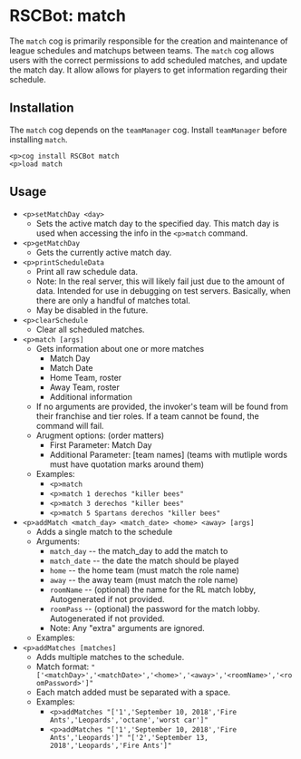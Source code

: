 # RSCBot: match

The `match` cog is primarily responsible for the creation and maintenance of league schedules and matchups between teams. The `match` cog allows users with the correct permissions to add scheduled matches, and update the match day. It allow allows for players to get information regarding their schedule.

## Installation

The `match` cog depends on the `teamManager` cog. Install `teamManager` before installing `match`.

```
<p>cog install RSCBot match
<p>load match
```

## Usage

- `<p>setMatchDay <day>`
  - Sets the active match day to the specified day. This match day is used when accessing the info in the `<p>match` command.
- `<p>getMatchDay`
  - Gets the currently active match day.
- `<p>printScheduleData`
  - Print all raw schedule data.
  - Note: In the real server, this will likely fail just due to the amount of data. Intended for use in debugging on test servers. Basically, when there are only a handful of matches total.
  - May be disabled in the future.
- `<p>clearSchedule`
  - Clear all scheduled matches.
- `<p>match [args]`
  - Gets information about one or more matches
    - Match Day
    - Match Date
    - Home Team, roster
    - Away Team, roster
    - Additional information
  - If no arguments are provided, the invoker's team will be found from their franchise and tier roles. If a team cannot be found, the command will fail.
  - Arugment options: (order matters)
    - First Parameter: Match Day
    - Additional Parameter: [team names] (teams with mutliple words must have quotation marks around them)
  - Examples:
    - `<p>match`
    - `<p>match 1 derechos "killer bees"`
    - `<p>match 3 derechos "killer bees"`
    - `<p>match 5 Spartans derechos "killer bees"`
- `<p>addMatch <match_day> <match_date> <home> <away> [args]`
  - Adds a single match to the schedule
  - Arguments:
    - `match_day` -- the match_day to add the match to
    - `match_date` -- the date the match should be played
    - `home` -- the home team (must match the role name)
    - `away` -- the away team (must match the role name)
    - `roomName` -- (optional) the name for the RL match lobby, Autogenerated if not provided.
    - `roomPass` -- (optional) the password for the match lobby. Autogenerated if not provided.
    - Note: Any "extra" arguments are ignored.
  - Examples:
- `<p>addMatches [matches]`
  - Adds multiple matches to the schedule.
  - Match format: `"['<matchDay>','<matchDate>','<home>','<away>','<roomName>','<roomPassword>']"`
  - Each match added must be separated with a space.
  - Examples:
    - `<p>addMatches "['1','September 10, 2018','Fire Ants','Leopards','octane','worst car']"`
    - `<p>addMatches "['1','September 10, 2018','Fire Ants','Leopards']" "['2','September 13, 2018','Leopards','Fire Ants']"`
